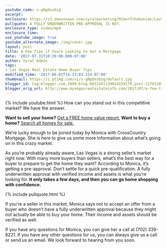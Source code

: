 ```yaml
---
youtube_code: s-gNgOxvbzg
excerpt:
enclosure: https://s3.amazonaws.com/vyralmarketing/Mike+Tchobanian/Las%2520Vegas%2520Real%2520Estate-%2520One%2520way%2520to%2520set%2520yourself%2520apart.mp4
pullquote: A FULLY UNDERWRITTEN PRE-APPROVAL IS KEY.
enclosure_type: video/mp4
enclosure_time:
use_youtube_image: true
youtube_alternate_image: /img/cover.jpg
layout: post
title: A Few Tips if Youre Looking to Get a Mortgage
date: '2017-07-31T10:39:00.000-07:00'
author: Vyral Admin
tags:
- Las Vegas Real Estate Home Buyer Tips
modified_time: '2017-08-02T14:33:03.224-07:00'
thumbnail: https://i.ytimg.com/vi/s-gNgOxvbzg/default.jpg
blogger_id: tag:blogger.com,1999:blog-6032261139014159179.post-1270138139223656409
blogger_orig_url: http://www.myvegasrealestateinfo.com/2017/07/a-few-tips-if-youre-looking-to-get.html
---
```

{% include youtube.html %}
How can you stand out in this competitive market? We have the answer.

**Want to sell your home?** <a href="http://www.vegascapital.com/index.php/free-home-value/" target="_blank">Get a FREE home value report.</a>
**Want to buy a home?** <a href="http://www.vegascapital.com/index.php/homes-for-sale-search-advanced/" target="_blank">Search all homes for sale.</a>

We’re lucky enough to be joined today by Monica with CrossCountry Mortgage. She is here to give us some more information about what’s going on in this crazy market.

As you’re probably already aware, Las Vegas is a strong seller’s market right now. With many more buyers than sellers, what’s the best way for a buyer to prepare to get the home they want? According to Monica, it’s getting a pre-approval. Don’t settle for a quick pre-qualification. A fully underwritten approval with verified income and assets is what you’re looking for. **It only takes a few days, and then you can go home shopping with confidence.**

{% include pullquote.html %}

If you’re a seller in this market, Monica says not to accept an offer from a buyer who doesn’t have a fully underwritten approval because they might not actually be able to buy your home. Their income and assets should be verified as well.

If you have any questions for Monica, you can give her a call at (702) 339-8221. If you have any other questions for us, you can always give us a call or send us an email. We look forward to hearing from you soon.
